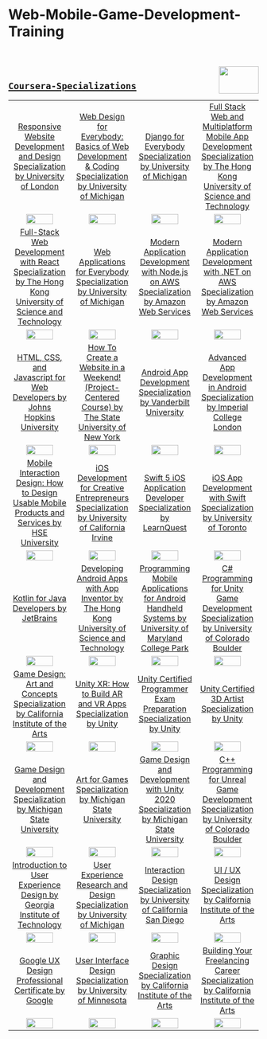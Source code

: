 # Web-Mobile-Game-Development-Training

<br><br>
<img align="right" width="80" height="55" src="https://github.com/cs-MohamedAyman/Coursera-Specializations/blob/master/organizations-logos/coursera.jpg">

## [`Coursera-Specializations`](https://github.com/cs-MohamedAyman/Coursera-Specializations/blob/master/Software-Engineering-Specializations/README.md)

<table>
    <tbody>
        <tr>
<td align=center width="25%"><a href="https://github.com/cs-MohamedAyman/Coursera-Specializations/blob/master/Software-Engineering-Specializations/Web-Mobile-Game-Development-Specializations/README.md">Responsive Website Development and Design Specialization by University of London</a></td>
<td align=center width="25%"><a href="https://github.com/cs-MohamedAyman/Coursera-Specializations/blob/master/Software-Engineering-Specializations/Web-Mobile-Game-Development-Specializations/README.md">Web Design for Everybody: Basics of Web Development & Coding Specialization by University of Michigan</a></td>
<td align=center width="25%"><a href="https://github.com/cs-MohamedAyman/Coursera-Specializations/blob/master/Software-Engineering-Specializations/Web-Mobile-Game-Development-Specializations/README.md">Django for Everybody Specialization by University of Michigan</a></td>
<td align=center width="25%"><a href="https://github.com/cs-MohamedAyman/Coursera-Specializations/blob/master/Software-Engineering-Specializations/Web-Mobile-Game-Development-Specializations/README.md">Full Stack Web and Multiplatform Mobile App Development Specialization by The Hong Kong University of Science and Technology</a></td>
        </tr>
        <tr>
<td align=center width="25%"><img src="https://github.com/cs-MohamedAyman/Coursera-Specializations/blob/master/organizations-logos/university%20of%20london.jpg" width="70%"></img></td>
<td align=center width="25%"><img src="https://github.com/cs-MohamedAyman/Coursera-Specializations/blob/master/organizations-logos/university%20of%20michigan.jpg" width="70%"></img></td>
<td align=center width="25%"><img src="https://github.com/cs-MohamedAyman/Coursera-Specializations/blob/master/organizations-logos/university%20of%20michigan.jpg" width="70%"></img></td>
<td align=center width="25%"><img src="https://github.com/cs-MohamedAyman/Coursera-Specializations/blob/master/organizations-logos/the%20hong%20kong%20university%20of%20science%20and%20technology.jpg" width="70%"></img></td>
        </tr>
        <tr>
<td align=center width="25%"><a href="https://github.com/cs-MohamedAyman/Coursera-Specializations/blob/master/Software-Engineering-Specializations/Web-Mobile-Game-Development-Specializations/README.md">Full-Stack Web Development with React Specialization by The Hong Kong University of Science and Technology</a></td>
<td align=center width="25%"><a href="https://github.com/cs-MohamedAyman/Coursera-Specializations/blob/master/Software-Engineering-Specializations/Web-Mobile-Game-Development-Specializations/README.md">Web Applications for Everybody Specialization by University of Michigan</a></td>
<td align=center width="25%"><a href="https://github.com/cs-MohamedAyman/Coursera-Specializations/blob/master/Software-Engineering-Specializations/Web-Mobile-Game-Development-Specializations/README.md">Modern Application Development with Node.js on AWS Specialization by Amazon Web Services</a></td>
<td align=center width="25%"><a href="https://github.com/cs-MohamedAyman/Coursera-Specializations/blob/master/Software-Engineering-Specializations/Web-Mobile-Game-Development-Specializations/README.md">Modern Application Development with .NET on AWS Specialization by Amazon Web Services</a></td>
        </tr>
        <tr>
<td align=center width="25%"><img src="https://github.com/cs-MohamedAyman/Coursera-Specializations/blob/master/organizations-logos/the%20hong%20kong%20university%20of%20science%20and%20technology.jpg" width="70%"></img></td>
<td align=center width="25%"><img src="https://github.com/cs-MohamedAyman/Coursera-Specializations/blob/master/organizations-logos/university%20of%20michigan.jpg" width="70%"></img></td>
<td align=center width="25%"><img src="https://github.com/cs-MohamedAyman/Coursera-Specializations/blob/master/organizations-logos/amazon%20web%20services.jpg" width="70%"></img></td>
<td align=center width="25%"><img src="https://github.com/cs-MohamedAyman/Coursera-Specializations/blob/master/organizations-logos/amazon%20web%20services.jpg" width="70%"></img></td>
        </tr>
        <tr>
<td align=center width="25%"><a href="https://github.com/cs-MohamedAyman/Coursera-Specializations/blob/master/Software-Engineering-Specializations/Web-Mobile-Game-Development-Specializations/README.md">HTML, CSS, and Javascript for Web Developers by Johns Hopkins University</a></td>
<td align=center width="25%"><a href="https://github.com/cs-MohamedAyman/Coursera-Specializations/blob/master/Software-Engineering-Specializations/Web-Mobile-Game-Development-Specializations/README.md">How To Create a Website in a Weekend! (Project-Centered Course) by The State University of New York</a></td>
<td align=center width="25%"><a href="https://github.com/cs-MohamedAyman/Coursera-Specializations/blob/master/Software-Engineering-Specializations/Web-Mobile-Game-Development-Specializations/README.md">Android App Development Specialization by Vanderbilt University</a></td>
<td align=center width="25%"><a href="https://github.com/cs-MohamedAyman/Coursera-Specializations/blob/master/Software-Engineering-Specializations/Web-Mobile-Game-Development-Specializations/README.md">Advanced App Development in Android Specialization by Imperial College London</a></td>
        </tr>
        <tr>
<td align=center width="25%"><img src="https://github.com/cs-MohamedAyman/Coursera-Specializations/blob/master/organizations-logos/johns%20hopkins%20university.jpg" width="70%"></img></td>
<td align=center width="25%"><img src="https://github.com/cs-MohamedAyman/Coursera-Specializations/blob/master/organizations-logos/the%20state%20university%20of%20new%20york.jpg" width="70%"></img></td>
<td align=center width="25%"><img src="https://github.com/cs-MohamedAyman/Coursera-Specializations/blob/master/organizations-logos/vanderbilt%20university.jpg" width="70%"></img></td>
<td align=center width="25%"><img src="https://github.com/cs-MohamedAyman/Coursera-Specializations/blob/master/organizations-logos/imperial%20college%20london.jpg" width="70%"></img></td>
        </tr>
        <tr>
<td align=center width="25%"><a href="https://github.com/cs-MohamedAyman/Coursera-Specializations/blob/master/Software-Engineering-Specializations/Web-Mobile-Game-Development-Specializations/README.md">Mobile Interaction Design: How to Design Usable Mobile Products and Services by HSE University</a></td>
<td align=center width="25%"><a href="https://github.com/cs-MohamedAyman/Coursera-Specializations/blob/master/Software-Engineering-Specializations/Web-Mobile-Game-Development-Specializations/README.md">iOS Development for Creative Entrepreneurs Specialization by University of California Irvine</a></td>
<td align=center width="25%"><a href="https://github.com/cs-MohamedAyman/Coursera-Specializations/blob/master/Software-Engineering-Specializations/Web-Mobile-Game-Development-Specializations/README.md">Swift 5 iOS Application Developer Specialization by LearnQuest</a></td>
<td align=center width="25%"><a href="https://github.com/cs-MohamedAyman/Coursera-Specializations/blob/master/Software-Engineering-Specializations/Web-Mobile-Game-Development-Specializations/README.md">iOS App Development with Swift Specialization by University of Toronto</a></td>
        </tr>
        <tr>
<td align=center width="25%"><img src="https://github.com/cs-MohamedAyman/Coursera-Specializations/blob/master/organizations-logos/hse%20university.jpg" width="70%"></img></td>
<td align=center width="25%"><img src="https://github.com/cs-MohamedAyman/Coursera-Specializations/blob/master/organizations-logos/university%20of%20california%20irvine.jpg" width="70%"></img></td>
<td align=center width="25%"><img src="https://github.com/cs-MohamedAyman/Coursera-Specializations/blob/master/organizations-logos/learnquest.jpg" width="70%"></img></td>
<td align=center width="25%"><img src="https://github.com/cs-MohamedAyman/Coursera-Specializations/blob/master/organizations-logos/university%20of%20toronto.jpg" width="70%"></img></td>
        </tr>
        <tr>
<td align=center width="25%"><a href="https://github.com/cs-MohamedAyman/Coursera-Specializations/blob/master/Software-Engineering-Specializations/Web-Mobile-Game-Development-Specializations/README.md">Kotlin for Java Developers by JetBrains</a></td>
<td align=center width="25%"><a href="https://github.com/cs-MohamedAyman/Coursera-Specializations/blob/master/Software-Engineering-Specializations/Web-Mobile-Game-Development-Specializations/README.md">Developing Android Apps with App Inventor by The Hong Kong University of Science and Technology</a></td>
<td align=center width="25%"><a href="https://github.com/cs-MohamedAyman/Coursera-Specializations/blob/master/Software-Engineering-Specializations/Web-Mobile-Game-Development-Specializations/README.md">Programming Mobile Applications for Android Handheld Systems by University of Maryland College Park</a></td>
<td align=center width="25%"><a href="https://github.com/cs-MohamedAyman/Coursera-Specializations/blob/master/Software-Engineering-Specializations/Web-Mobile-Game-Development-Specializations/README.md">C# Programming for Unity Game Development Specialization by University of Colorado Boulder</a></td>
        </tr>
        <tr>
<td align=center width="25%"><img src="https://github.com/cs-MohamedAyman/Coursera-Specializations/blob/master/organizations-logos/jetbrains.jpg" width="70%"></img></td>
<td align=center width="25%"><img src="https://github.com/cs-MohamedAyman/Coursera-Specializations/blob/master/organizations-logos/the%20hong%20kong%20university%20of%20science%20and%20technology.jpg" width="70%"></img></td>
<td align=center width="25%"><img src="https://github.com/cs-MohamedAyman/Coursera-Specializations/blob/master/organizations-logos/university%20of%20maryland%20college%20park.jpg" width="70%"></img></td>
<td align=center width="25%"><img src="https://github.com/cs-MohamedAyman/Coursera-Specializations/blob/master/organizations-logos/university%20of%20colorado%20boulder.jpg" width="70%"></img></td>
        </tr>
        <tr>
<td align=center width="25%"><a href="https://github.com/cs-MohamedAyman/Coursera-Specializations/blob/master/Software-Engineering-Specializations/Web-Mobile-Game-Development-Specializations/README.md">Game Design: Art and Concepts Specialization by California Institute of the Arts</a></td>
<td align=center width="25%"><a href="https://github.com/cs-MohamedAyman/Coursera-Specializations/blob/master/Software-Engineering-Specializations/Web-Mobile-Game-Development-Specializations/README.md">Unity XR: How to Build AR and VR Apps Specialization by Unity</a></td>
<td align=center width="25%"><a href="https://github.com/cs-MohamedAyman/Coursera-Specializations/blob/master/Software-Engineering-Specializations/Web-Mobile-Game-Development-Specializations/README.md">Unity Certified Programmer Exam Preparation Specialization by Unity</a></td>
<td align=center width="25%"><a href="https://github.com/cs-MohamedAyman/Coursera-Specializations/blob/master/Software-Engineering-Specializations/Web-Mobile-Game-Development-Specializations/README.md">Unity Certified 3D Artist Specialization by Unity</a></td>
        </tr>
        <tr>
<td align=center width="25%"><img src="https://github.com/cs-MohamedAyman/Coursera-Specializations/blob/master/organizations-logos/california%20institute%20of%20the%20arts.jpg" width="70%"></img></td>
<td align=center width="25%"><img src="https://github.com/cs-MohamedAyman/Coursera-Specializations/blob/master/organizations-logos/unity.jpg" width="70%"></img></td>
<td align=center width="25%"><img src="https://github.com/cs-MohamedAyman/Coursera-Specializations/blob/master/organizations-logos/unity.jpg" width="70%"></img></td>
<td align=center width="25%"><img src="https://github.com/cs-MohamedAyman/Coursera-Specializations/blob/master/organizations-logos/unity.jpg" width="70%"></img></td>
        </tr>
        <tr>
<td align=center width="25%"><a href="https://github.com/cs-MohamedAyman/Coursera-Specializations/blob/master/Software-Engineering-Specializations/Web-Mobile-Game-Development-Specializations/README.md">Game Design and Development Specialization by Michigan State University</a></td>
<td align=center width="25%"><a href="https://github.com/cs-MohamedAyman/Coursera-Specializations/blob/master/Software-Engineering-Specializations/Web-Mobile-Game-Development-Specializations/README.md">Art for Games Specialization by Michigan State University</a></td>
<td align=center width="25%"><a href="https://github.com/cs-MohamedAyman/Coursera-Specializations/blob/master/Software-Engineering-Specializations/Web-Mobile-Game-Development-Specializations/README.md">Game Design and Development with Unity 2020 Specialization by Michigan State University</a></td>
<td align=center width="25%"><a href="https://github.com/cs-MohamedAyman/Coursera-Specializations/blob/master/Software-Engineering-Specializations/Web-Mobile-Game-Development-Specializations/README.md">C++ Programming for Unreal Game Development Specialization by University of Colorado Boulder</a></td>
        </tr>
        <tr>
<td align=center width="25%"><img src="https://github.com/cs-MohamedAyman/Coursera-Specializations/blob/master/organizations-logos/michigan%20state%20university.jpg" width="70%"></img></td>
<td align=center width="25%"><img src="https://github.com/cs-MohamedAyman/Coursera-Specializations/blob/master/organizations-logos/michigan%20state%20university.jpg" width="70%"></img></td>
<td align=center width="25%"><img src="https://github.com/cs-MohamedAyman/Coursera-Specializations/blob/master/organizations-logos/michigan%20state%20university.jpg" width="70%"></img></td>
<td align=center width="25%"><img src="https://github.com/cs-MohamedAyman/Coursera-Specializations/blob/master/organizations-logos/university%20of%20colorado%20boulder.jpg" width="70%"></img></td>
        </tr>
        <tr>
<td align=center width="25%"><a href="https://github.com/cs-MohamedAyman/Coursera-Specializations/blob/master/Software-Engineering-Specializations/Web-Mobile-Game-Development-Specializations/README.md">Introduction to User Experience Design by Georgia Institute of Technology</a></td>
<td align=center width="25%"><a href="https://github.com/cs-MohamedAyman/Coursera-Specializations/blob/master/Software-Engineering-Specializations/Web-Mobile-Game-Development-Specializations/README.md">User Experience Research and Design Specialization by University of Michigan</a></td>
<td align=center width="25%"><a href="https://github.com/cs-MohamedAyman/Coursera-Specializations/blob/master/Software-Engineering-Specializations/Web-Mobile-Game-Development-Specializations/README.md">Interaction Design Specialization by University of California San Diego</a></td>
<td align=center width="25%"><a href="https://github.com/cs-MohamedAyman/Coursera-Specializations/blob/master/Software-Engineering-Specializations/Web-Mobile-Game-Development-Specializations/README.md">UI / UX Design Specialization by California Institute of the Arts</a></td>
        </tr>
        <tr>
<td align=center width="25%"><img src="https://github.com/cs-MohamedAyman/Coursera-Specializations/blob/master/organizations-logos/georgia%20institute%20of%20technology.jpg" width="70%"></img></td>
<td align=center width="25%"><img src="https://github.com/cs-MohamedAyman/Coursera-Specializations/blob/master/organizations-logos/university%20of%20michigan.jpg" width="70%"></img></td>
<td align=center width="25%"><img src="https://github.com/cs-MohamedAyman/Coursera-Specializations/blob/master/organizations-logos/university%20of%20california%20san%20diego.jpg" width="70%"></img></td>
<td align=center width="25%"><img src="https://github.com/cs-MohamedAyman/Coursera-Specializations/blob/master/organizations-logos/california%20institute%20of%20the%20arts.jpg" width="70%"></img></td>
        </tr>
        <tr>
<td align=center width="25%"><a href="https://github.com/cs-MohamedAyman/Coursera-Specializations/blob/master/Software-Engineering-Specializations/Web-Mobile-Game-Development-Specializations/README.md">Google UX Design Professional Certificate by Google</a></td>
<td align=center width="25%"><a href="https://github.com/cs-MohamedAyman/Coursera-Specializations/blob/master/Software-Engineering-Specializations/Web-Mobile-Game-Development-Specializations/README.md">User Interface Design Specialization by University of Minnesota</a></td>
<td align=center width="25%"><a href="https://github.com/cs-MohamedAyman/Coursera-Specializations/blob/master/Software-Engineering-Specializations/Web-Mobile-Game-Development-Specializations/README.md">Graphic Design Specialization by California Institute of the Arts</a></td>
<td align=center width="25%"><a href="https://github.com/cs-MohamedAyman/Coursera-Specializations/blob/master/Software-Engineering-Specializations/Web-Mobile-Game-Development-Specializations/README.md">Building Your Freelancing Career Specialization by California Institute of the Arts</a></td>
        </tr>
        <tr>
<td align=center width="25%"><img src="https://github.com/cs-MohamedAyman/Coursera-Specializations/blob/master/organizations-logos/google.jpg" width="70%"></img></td>
<td align=center width="25%"><img src="https://github.com/cs-MohamedAyman/Coursera-Specializations/blob/master/organizations-logos/university%20of%20minnesota.jpg" width="70%"></img></td>
<td align=center width="25%"><img src="https://github.com/cs-MohamedAyman/Coursera-Specializations/blob/master/organizations-logos/california%20institute%20of%20the%20arts.jpg" width="70%"></img></td>
<td align=center width="25%"><img src="https://github.com/cs-MohamedAyman/Coursera-Specializations/blob/master/organizations-logos/california%20institute%20of%20the%20arts.jpg" width="70%"></img></td>
        </tr>
    </tbody>
</table>
